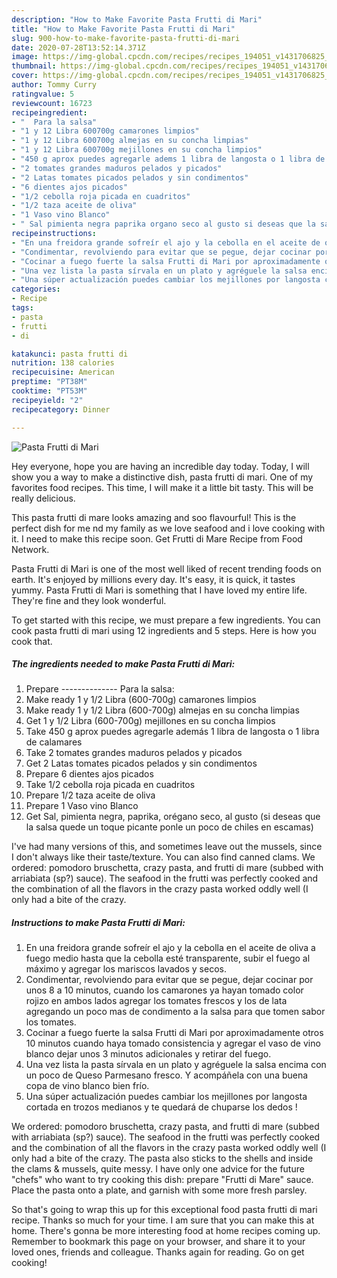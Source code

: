 ```yaml
---
description: "How to Make Favorite Pasta Frutti di Mari"
title: "How to Make Favorite Pasta Frutti di Mari"
slug: 900-how-to-make-favorite-pasta-frutti-di-mari
date: 2020-07-28T13:52:14.371Z
image: https://img-global.cpcdn.com/recipes/recipes_194051_v1431706825_receta_foto_00194051-qxqseawa4p1lrdsnf592/751x532cq70/pasta-frutti-di-mari-foto-principal.jpg
thumbnail: https://img-global.cpcdn.com/recipes/recipes_194051_v1431706825_receta_foto_00194051-qxqseawa4p1lrdsnf592/751x532cq70/pasta-frutti-di-mari-foto-principal.jpg
cover: https://img-global.cpcdn.com/recipes/recipes_194051_v1431706825_receta_foto_00194051-qxqseawa4p1lrdsnf592/751x532cq70/pasta-frutti-di-mari-foto-principal.jpg
author: Tommy Curry
ratingvalue: 5
reviewcount: 16723
recipeingredient:
- "  Para la salsa"
- "1 y 12 Libra 600700g camarones limpios"
- "1 y 12 Libra 600700g almejas en su concha limpias"
- "1 y 12 Libra 600700g mejillones en su concha limpios"
- "450 g aprox puedes agregarle adems 1 libra de langosta o 1 libra de calamares"
- "2 tomates grandes maduros pelados y picados"
- "2 Latas tomates picados pelados y sin condimentos"
- "6 dientes ajos picados"
- "1/2 cebolla roja picada en cuadritos"
- "1/2 taza aceite de oliva"
- "1 Vaso vino Blanco"
- " Sal pimienta negra paprika organo seco al gusto si deseas que la salsa quede un toque picante ponle un poco de chiles en escamas"
recipeinstructions:
- "En una freidora grande sofreír el ajo y la cebolla en el aceite de oliva a fuego medio hasta que la cebolla esté transparente, subir el fuego al máximo y agregar los mariscos lavados y secos."
- "Condimentar, revolviendo para evitar que se pegue, dejar cocinar por unos 8 a 10 minutos, cuando los camarones ya hayan tomado color rojizo en ambos lados agregar los tomates frescos y los de lata agregando un poco mas de condimento a la salsa para que tomen sabor los tomates."
- "Cocinar a fuego fuerte la salsa Frutti di Mari por aproximadamente otros 10 minutos cuando haya tomado consistencia y agregar el vaso de vino blanco dejar unos 3 minutos adicionales y retirar del fuego."
- "Una vez lista la pasta sírvala en un plato y agréguele la salsa encima con un poco de Queso Parmesano fresco. Y acompáñela con una buena copa de vino blanco bien frío."
- "Una súper actualización puedes cambiar los mejillones por langosta cortada en trozos medianos y te quedará de chuparse los dedos !"
categories:
- Recipe
tags:
- pasta
- frutti
- di

katakunci: pasta frutti di 
nutrition: 138 calories
recipecuisine: American
preptime: "PT38M"
cooktime: "PT53M"
recipeyield: "2"
recipecategory: Dinner

---
```



![Pasta Frutti di Mari](https://img-global.cpcdn.com/recipes/recipes_194051_v1431706825_receta_foto_00194051-qxqseawa4p1lrdsnf592/751x532cq70/pasta-frutti-di-mari-foto-principal.jpg)

Hey everyone, hope you are having an incredible day today. Today, I will show you a way to make a distinctive dish, pasta frutti di mari. One of my favorites food recipes. This time, I will make it a little bit tasty. This will be really delicious.

This pasta frutti di mare looks amazing and soo flavourful! This is the perfect dish for me nd my family as we love seafood and i love cooking with it. I need to make this recipe soon. Get Frutti di Mare Recipe from Food Network.

Pasta Frutti di Mari is one of the most well liked of recent trending foods on earth. It's enjoyed by millions every day. It's easy, it is quick, it tastes yummy. Pasta Frutti di Mari is something that I have loved my entire life. They're fine and they look wonderful.


To get started with this recipe, we must prepare a few ingredients. You can cook pasta frutti di mari using 12 ingredients and 5 steps. Here is how you cook that.

<!--inarticleads1-->

##### The ingredients needed to make Pasta Frutti di Mari:

1. Prepare  -------------- Para la salsa:
1. Make ready 1 y 1/2 Libra (600-700g) camarones limpios
1. Make ready 1 y 1/2 Libra (600-700g) almejas en su concha limpias
1. Get 1 y 1/2 Libra (600-700g) mejillones en su concha limpios
1. Take 450 g aprox puedes agregarle además 1 libra de langosta o 1 libra de calamares
1. Take 2 tomates grandes maduros pelados y picados
1. Get 2 Latas tomates picados pelados y sin condimentos
1. Prepare 6 dientes ajos picados
1. Take 1/2 cebolla roja picada en cuadritos
1. Prepare 1/2 taza aceite de oliva
1. Prepare 1 Vaso vino Blanco
1. Get  Sal, pimienta negra, paprika, orégano seco, al gusto (si deseas que la salsa quede un toque picante ponle un poco de chiles en escamas)


I&#39;ve had many versions of this, and sometimes leave out the mussels, since I don&#39;t always like their taste/texture. You can also find canned clams. We ordered: pomodoro bruschetta, crazy pasta, and frutti di mare (subbed with arriabiata (sp?) sauce). The seafood in the frutti was perfectly cooked and the combination of all the flavors in the crazy pasta worked oddly well (I only had a bite of the crazy. 

<!--inarticleads2-->

##### Instructions to make Pasta Frutti di Mari:

1. En una freidora grande sofreír el ajo y la cebolla en el aceite de oliva a fuego medio hasta que la cebolla esté transparente, subir el fuego al máximo y agregar los mariscos lavados y secos.
1. Condimentar, revolviendo para evitar que se pegue, dejar cocinar por unos 8 a 10 minutos, cuando los camarones ya hayan tomado color rojizo en ambos lados agregar los tomates frescos y los de lata agregando un poco mas de condimento a la salsa para que tomen sabor los tomates.
1. Cocinar a fuego fuerte la salsa Frutti di Mari por aproximadamente otros 10 minutos cuando haya tomado consistencia y agregar el vaso de vino blanco dejar unos 3 minutos adicionales y retirar del fuego.
1. Una vez lista la pasta sírvala en un plato y agréguele la salsa encima con un poco de Queso Parmesano fresco. Y acompáñela con una buena copa de vino blanco bien frío.
1. Una súper actualización puedes cambiar los mejillones por langosta cortada en trozos medianos y te quedará de chuparse los dedos !


We ordered: pomodoro bruschetta, crazy pasta, and frutti di mare (subbed with arriabiata (sp?) sauce). The seafood in the frutti was perfectly cooked and the combination of all the flavors in the crazy pasta worked oddly well (I only had a bite of the crazy. The pasta also sticks to the shells and inside the clams &amp; mussels, quite messy. I have only one advice for the future &#34;chefs&#34; who want to try cooking this dish: prepare &#34;Frutti di Mare&#34; sauce. Place the pasta onto a plate, and garnish with some more fresh parsley. 

So that's going to wrap this up for this exceptional food pasta frutti di mari recipe. Thanks so much for your time. I am sure that you can make this at home. There's gonna be more interesting food at home recipes coming up. Remember to bookmark this page on your browser, and share it to your loved ones, friends and colleague. Thanks again for reading. Go on get cooking!
